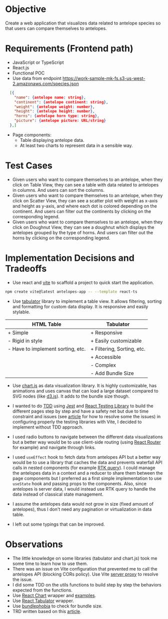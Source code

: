 # Objective

Create a web application that visualizes data related to antelope species so that users can compare themselves to antelopes.

# Requirements (Frontend path)

- JavaScript or TypeScript
- React.js
- Functional POC
- Use data from endpoint https://work-sample-mk-fs.s3-us-west-2.amazonaws.com/species.json

```json
  [{
    "name": {antelope name: string},
    "continent": {antelope continent: string},
    "weight": {antelope weight: number},
    "height": {antelope height: number},
    "horns": {antelope horn type: string},
    "picture": {antelope picture: URL/string}
  },]
```

- Page components:
  - Table displaying antelope data.
  - At least two charts to represent data in a sensible way.

# Test Cases

- Given users who want to compare themselves to an antelope, when they click on Table View, they can see a table with data related to antelopes in columns. And users can sort the columns.
- Given users who want to compare themselves to an antelope, when they click on Scatter View, they can see a scatter plot with weight as x-axis and height as y-axis, and where each dot is colored depending on the continent. And users can filter out the continents by clicking on the corresponding legend.
- Given users who want to compare themselves to an antelope, when they click on Doughnut View, they can see a doughnut which displays the antelopes grouped by the type of horns. And users can filter out the horns by clicking on the corresponding legend.

# Implementation Decisions and Tradeoffs

- Use react and [vite](https://vitejs.dev/guide/) to scaffold a project to quick start the application.

```bash
npm create vite@latest antelopes-app -- --template react-ts
```

- Use [tabulator](https://tabulator.info/) library to implement a table view. It allows filtering, sorting and formatting for custom data display. It is responsive and easily stylable.

| HTML Table                        | Tabulator                  |
| --------------------------------- | -------------------------- |
| + Simple                          | + Responsive               |
| - Rigid in style                  | + Easily customizable      |
| - Have to implement sorting, etc. | + Filtering, Sorting, etc. |
|                                   | + Accessible               |
|                                   | - Complex                  |
|                                   | - Add Bundle Size          |

- Use [chart.js](https://www.chartjs.org/) as data visualization library. It is highly customizable, has animations and uses canvas that can load a large dataset compared to SVG nodes (like [d3.js](https://d3js.org/)). It adds to the bundle size though.

- I wanted to do [TDD](https://en.wikipedia.org/wiki/Test-driven_development) using [Jest](https://jestjs.io/docs/getting-started#using-typescript) and [React Testing Library](https://testing-library.com/docs/react-testing-library/intro/) to build the different pages step by step and have a safety net but due to time constraint and issues (see [article](https://dev.to/hannahadora/jest-testing-with-vite-and-react-typescript-4bap) for how to resolve some the issues) in configuring properly the testing libraries with Vite, I decided to implement without TDD approach.

- I used radio buttons to navigate between the different data visualizations but a better way would be to use client-side routing (using [React Router](https://reactrouter.com/en/main) for example) and navigate through links.

- I used `useEffect` hook to fetch data from antelopes API but a better way would be to use a library that caches the data and prevents waterfall API calls in nested components (for example [RTK query](https://redux-toolkit.js.org/rtk-query/overview)). I could manage the antelopes data in a context and a reducer to share them between the page components but I preferred as a first simple implementation to use `useState` hook and passing props to the components. Also, since antelopes is server data, I would instead use RTK query to handle the data instead of classical state management.

- I assume the antelopes data would not grow in size (fixed amount of antelopes), thus I don't need any pagination or virtualization in data table.

- I left out some typings that can be improved.

# Observations

- The little knowledge on some libraries (tabulator and chart.js) took me some time to learn how to use them.
- There was an issue on Vite configuration that prevented me to call the antelopes API (blocking CORs policy). Use Vite [server proxy](https://vitejs.dev/config/server-options.html#server-proxy) to resolve the issue.
- I did some TDD on the utils functions to build step by step the behaviors expected from the functions.
- Use [React Chart](https://github.com/reactchartjs/react-chartjs-2) wrapper and [examples](https://react-chartjs-2.js.org/examples).
- Use [React Tabulator](https://github.com/ngduc/react-tabulator) wrapper.
- Use [bundlephobia](https://bundlephobia.com/) to check for bundle size.
- TRD written based on this [article](https://medium.com/workindia-in/trd-what-is-it-and-how-it-helps-software-engineers-manage-their-work-9c381132cc76).
